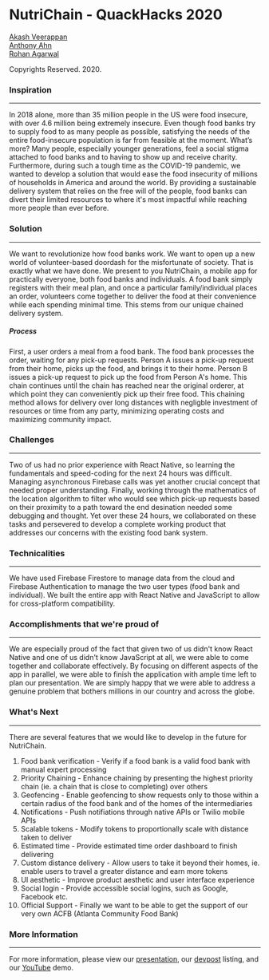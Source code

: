 # NutriChain - QuackHacks 2020

[Akash Veerappan](https://github.com/Akash2002) <br>
[Anthony Ahn](https://github.com/aahn33) <br>
[Rohan Agarwal](https://github.com/roaga) <br>

Copyrights Reserved. 2020.

### Inspiration
-----------------
In 2018 alone, more than 35 million people in the US were food insecure, with over 4.6 million being extremely insecure. Even though food banks try to supply food to as many people as possible, satisfying the needs of the entire food-insecure population is far from feasible at the moment. What’s more? Many people, especially younger generations, feel a social stigma attached to food banks and to having to show up and receive charity. Furthermore, during such a tough time as the COVID-19 pandemic, we wanted to develop a solution that would ease the food insecurity of millions of households in America and around the world. By providing a sustainable delivery system that relies on the free will of the people, food banks can divert their limited resources to where it's most impactful while reaching more people than ever before.

### Solution
----------------
We want to revolutionize how food banks work. We want to open up a new world of volunteer-based doordash for the misfortunate of society. That is exactly what we have done. We present to you NutriChain, a mobile app for practically everyone, both food banks and individuals. A food bank simply registers with their meal plan, and once a particular family/individual places an order, volunteers come together to deliver the food at their convenience while each spending minimal time. This stems from our unique chained delivery system.
##### Process
First, a user orders a meal from a food bank. The food bank processes the order, waiting for any pick-up requests. Person A issues a pick-up request from their home, picks up the food, and brings it to their home. Person B issues a pick-up request to pick up the food from Person A's home. This chain continues until the chain has reached near the original orderer, at which point they can conveniently pick up their free food. This chaining method allows for delivery over long distances with negligble investment of resources or time from any party, minimizing operating costs and maximizing community impact.

### Challenges 
--------------------

Two of us had no prior experience with React Native, so learning the fundamentals and speed-coding for the next 24 hours was difficult. Managing asynchronous Firebase calls was yet another crucial concept that needed proper understanding. Finally, working through the mathematics of the location algorithm to filter who would see which pick-up requests based on their proximity to a path toward the end desination needed some debugging and thought. Yet over these 24 hours, we collaborated on these tasks and persevered to develop a complete working product that addresses our concerns with the existing food bank system. 

### Technicalities
-------------------
We have used Firebase Firestore to manage data from the cloud and Firebase Authentication to manage the two user types (food bank and individual). We built the entire app with React Native and JavaScript to allow for cross-platform compatibility. 

### Accomplishments that we're proud of
------------------------------------------------
We are especially proud of the fact that given two of us didn't know React Native and one of us didn't know JavaScript at all, we were able to come together and collaborate effectively. By focusing on different aspects of the app in parallel, we were able to finish the application with ample time left to plan our presentation. We are simply happy that we were able to address a genuine problem that bothers millions in our country and across the globe. 

### What's Next
---------------------
There are several features that we would like to develop in the future for NutriChain. 
1. Food bank verification - Verify if a food bank is a valid food bank with manual expert processing
2. Priority Chaining - Enhance chaining by presenting the highest priority chain (ie. a chain that is close to completing) over others
3. Geofencing - Enable geofencing to show requests only to those within a certain radius of the food bank and of the homes of the intermediaries 
4. Notifications - Push notifiations through native APIs or Twilio mobile APIs 
5. Scalable tokens - Modify tokens to proportionally scale with distance taken to deliver 
6. Estimated time - Provide estimated time order dashboard to finish delivering
7. Custom distance delivery - Allow users to take it beyond their homes, ie. enable users to travel a greater distance and earn more tokens
8. UI aesthetic - Improve product aesthetic and user interface experience
9. Social login - Provide accessible social logins, such as Google, Facebook etc.
10. Official Support - Finally we want to be able to get the support of our very own ACFB (Atlanta Community Food Bank)

### More Information
---------------------
For more information, please view our [presentation](https://gtvault-my.sharepoint.com/:p:/g/personal/aveerappan8_gatech_edu/EZOoYldBydVLjBT41Sl8hkwB7Cl22TUj6seIfZnMcBkWPA?e=IPdpVL), our [devpost](https://devpost.com/software/nutrichain) listing, and our [YouTube](https://youtu.be/yAM7QvJYbwg) demo. 
